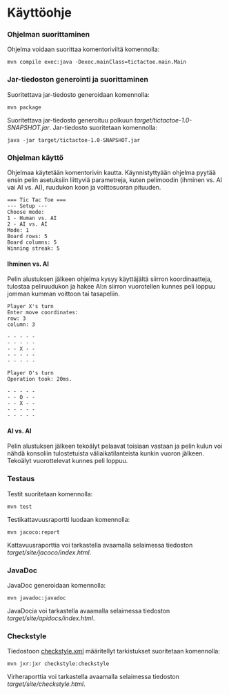 # Käyttöohje

### Ohjelman suorittaminen

Ohjelma voidaan suorittaa komentoriviltä komennolla:

```
mvn compile exec:java -Dexec.mainClass=tictactoe.main.Main
```

### Jar-tiedoston generointi ja suorittaminen
Suoritettava jar-tiedosto generoidaan komennolla:

```
mvn package
```

Suoritettava jar-tiedosto generoituu polkuun *target/tictactoe-1.0-SNAPSHOT.jar*. Jar-tiedosto suoritetaan komennolla:

```
java -jar target/tictactoe-1.0-SNAPSHOT.jar
```

### Ohjelman käyttö

Ohjelmaa käytetään komentorivin kautta. Käynnistyttyään ohjelma pyytää ensin pelin asetuksiin liittyviä parametreja, kuten pelimoodin (ihminen vs. AI vai AI vs. AI), ruudukon koon ja voittosuoran pituuden.

```
=== Tic Tac Toe ===
--- Setup ---
Choose mode:
1 - Human vs. AI
2 - AI vs. AI
Mode: 1
Board rows: 5
Board columns: 5
Winning streak: 5
```

#### Ihminen vs. AI
Pelin alustuksen jälkeen ohjelma kysyy käyttäjältä siirron koordinaatteja, tulostaa peliruudukon ja hakee AI:n siirron vuorotellen kunnes peli loppuu jomman kumman voittoon tai tasapeliin.

```
Player X's turn
Enter move coordinates: 
row: 3
column: 3

- - - - - 
- - - - - 
- - X - - 
- - - - - 
- - - - - 

Player O's turn
Operation took: 20ms.

- - - - - 
- - O - - 
- - X - - 
- - - - - 
- - - - - 
```

#### AI vs. AI
Pelin alustuksen jälkeen tekoälyt pelaavat toisiaan vastaan ja pelin kulun voi nähdä konsoliin tulostetuista väliaikatilanteista kunkin vuoron jälkeen. Tekoälyt vuorottelevat kunnes peli loppuu.

### Testaus
Testit suoritetaan komennolla:

```
mvn test
```

Testikattavuusraportti luodaan komennolla:

```
mvn jacoco:report
```

Kattavuusraporttia voi tarkastella avaamalla selaimessa tiedoston *target/site/jacoco/index.html*.

### JavaDoc
JavaDoc generoidaan komennolla:

```
mvn javadoc:javadoc
```

JavaDocia voi tarkastella avaamalla selaimessa tiedoston *target/site/apidocs/index.html*.

### Checkstyle
Tiedostoon [checkstyle.xml](https://github.com/emmalait/FilmLogger/blob/master/checkstyle.xml) määritellyt tarkistukset suoritetaan komennolla:

```
mvn jxr:jxr checkstyle:checkstyle
```

Virheraporttia voi tarkastella avaamalla selaimessa tiedoston *target/site/checkstyle.html*.